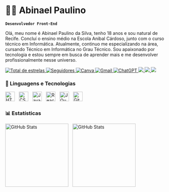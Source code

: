 # 👨‍💻 Abinael Paulino

**`Desenvolvedor Front-End`**

Olá, meu nome é Abinael Paulino da Silva, tenho 18 anos e sou natural de Recife. Concluí o ensino médio na Escola Anibal Cárdoso, junto com o curso técnico em Informática. Atualmente, continuo me especializando na área, cursando Técnico em Informática no Grau Técnico. Sou apaixonado por tecnologia e estou sempre em busca de aprender mais e me desenvolver profissionalmente nesse universo.

<a href="https://github.com/Nael-2025?tab=repositories?tab=repositories&sort=stargazers">
        <img 
            alt="Total de estrelas" 
            title="Total de estrelas GitHub" 
            src="https://custom-icon-badges.demolab.com/github/stars/Nael-2025?color=55960c&style=for-the-badge&labelColor=488207&logo=star&label=estrelas"
        />
    </a>
     <a href="https://github.com/Nael-2025?tab=followers">
        <img 
            alt="Seguidores" 
            title="Me siga no GitHub" 
            src="https://custom-icon-badges.demolab.com/github/followers/Nael-2025?color=236ad3&labelColor=1155ba&style=for-the-badge&logo=github&label=Seguidores&logoColor=white"
        />
    </a>
    <a href="#">
        <img 
        title="Canva"
        src="https://img.shields.io/badge/Canva-%2300C4CC.svg?&style=for-the-badge&logo=Canva&logoColor=white"
        />
    </a>
    <a href="#">
        <img
        title="Gmail"
        src="https://img.shields.io/badge/Gmail-D14836?style=for-the-badge&logo=gmail&logoColor=white"
        />
    </a>
    <a href="#">
        <img 
        title="ChatGPT"
        src="https://img.shields.io/badge/ChatGPT-74aa9c?style=for-the-badge&logo=openai&logoColor=white"
        />
    </a>
    <a href="#">
        <img  
        src="https://img.shields.io/badge/dev.to-0A0A0A?style=for-the-badge&logo=devdotto&logoColor=white"
        />
    </a>
    <a href="#">
        <img 
        src="https://img.shields.io/badge/iFood-EA1D2C?style=for-the-badge&logo=ifood&logoColor=white"
        />
    </a>
    <a href="#">
        <img 
        src="https://img.shields.io/badge/Drone_CI-212121?style=for-the-badge&logo=drone&logoColor=white"
        />
    </a>
    

### 🤖 Linguagens e Tecnologias

<img 
    align="left" 
    alt="HTML"
    title="HTML" 
    width="30px" 
    style="padding-right: 10px;" 
    src="https://cdn.jsdelivr.net/gh/devicons/devicon@latest/icons/html5/html5-original.svg" 
/>
<img 
    align="left" 
    alt="CSS" 
    title="CSS"
    width="30px" 
    style="padding-right: 10px;" 
    src="https://cdn.jsdelivr.net/gh/devicons/devicon@latest/icons/css3/css3-original.svg" 
/>
<img 
    align="left" 
    alt="JavaScript" 
    title="JavaScript"
    width="30px" 
    style="padding-right: 10px;" 
    src="https://cdn.jsdelivr.net/gh/devicons/devicon@latest/icons/javascript/javascript-original.svg" 
/>

<img 
    align="left" 
    alt="React"
    title="React" 
    width="30px" 
    style="padding-right: 10px;" 
    src="https://cdn.jsdelivr.net/gh/devicons/devicon@latest/icons/react/react-original.svg" 
/>

<img 
    align="left" 
    alt="JQuery" 
    title="JQuery"
    width="30px" 
    style="padding-right: 10px;" 
    src="https://cdn.jsdelivr.net/gh/devicons/devicon@latest/icons/jquery/jquery-original.svg" 
/>
<img 
    align="left" 
    alt="Git" 
    title="Git"
    width="30px" 
    style="padding-right: 10px;" 
    src="https://cdn.jsdelivr.net/gh/devicons/devicon@latest/icons/git/git-original.svg" 
/>

<br/>
<br/>

### 📊 Estatísticas

<p>
<img 
     align="left" 
     alt="GitHub Stats" 
     height="200" 
     style="padding-right: 10px;" 
     src="https://github-readme-stats.vercel.app/api?username=Nael-2025&show_icons=true&theme=tokyonight&include_all_commits=true&locale=pt-br"
   />

<img 
      align="left" 
      alt="GitHub Stats" 
      height="200" 
      src="https://github-readme-stats.vercel.app/api/top-langs/?username=Nael-2025&theme=tokyonight&layout=compact&custom_title=Tecnologias&langs_count=9" 
    />

</p>
